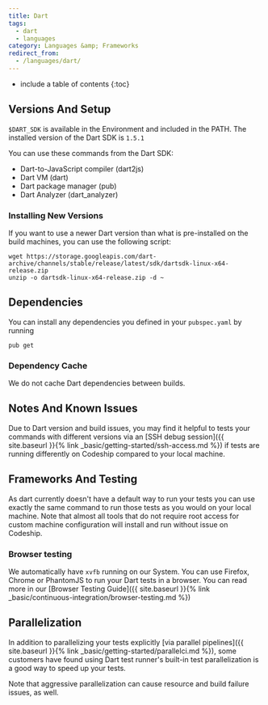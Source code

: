 ```yaml
---
title: Dart
tags:
  - dart
  - languages
category: Languages &amp; Frameworks
redirect_from:
  - /languages/dart/
---
```


* include a table of contents
{:toc}

## Versions And Setup

`$DART_SDK` is available in the Environment and included in the PATH. The installed version of the Dart SDK is `1.5.1`

You can use these commands from the Dart SDK:

* Dart-to-JavaScript compiler (dart2js)
* Dart VM (dart)
* Dart package manager (pub)
* Dart Analyzer (dart_analyzer)

### Installing New Versions

If you want to use a newer Dart version than what is pre-installed on the build  machines, you can use the following script:

```shell
wget https://storage.googleapis.com/dart-archive/channels/stable/release/latest/sdk/dartsdk-linux-x64-release.zip
unzip -o dartsdk-linux-x64-release.zip -d ~
```

## Dependencies

You can install any dependencies you defined in your `pubspec.yaml` by running

```shell
pub get
```

### Dependency Cache

We do not cache Dart dependencies between builds.

## Notes And Known Issues

Due to Dart version and build issues, you may find it helpful to tests your commands with different versions via an [SSH debug session]({{ site.baseurl }}{% link _basic/getting-started/ssh-access.md %}) if tests are running differently on Codeship compared to your local machine.


## Frameworks And Testing

As dart currently doesn't have a default way to run your tests you can use exactly the same command to run those tests as you would on your local machine. Note that almost all tools that do not require root access for custom machine configuration will install and run without issue on Codeship.

### Browser testing

We automatically have `xvfb` running on our System. You can use Firefox, Chrome
or PhantomJS to run your Dart tests in a browser. You can read more in our
[Browser Testing Guide]({{ site.baseurl }}{% link _basic/continuous-integration/browser-testing.md %})


## Parallelization

In addition to parallelizing your tests explicitly [via parallel pipelines]({{ site.baseurl }}{% link _basic/getting-started/parallelci.md %}), some customers have found using Dart test runner's built-in test parallelization is a good way to speed up your tests.

Note that aggressive parallelization can cause resource and build failure issues, as well.
